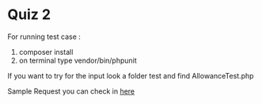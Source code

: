 # Quiz 2

For running test case :
1. composer install
2. on terminal type vendor/bin/phpunit

If you want to try for the input look a folder test and find AllowanceTest.php

Sample Request you can check in [here](https://paw.pt/eks8cweg?token=eyJ0eXAiOiJKV1QiLCJhbGciOiJIUzI1NiJ9.eyJwYXdwdF9pZCI6MTQ2NzE4MzgzMTMyODYsInNjb3BlcyI6WyJyZWFkIl0sIm5vbmNlIjoiOGQ0NWU4MjMtYjJkMy00ZDI2LTk4YjktZjdhMWUxN2ZlZmRlIn0.eSgdggy__4QrngpSEXCmecTmFLSb7QEX1l5-QaDHF88
)
